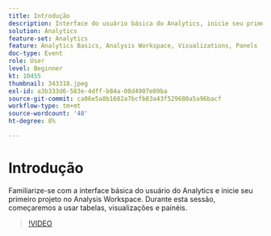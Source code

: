 ```yaml
---
title: Introdução
description: Interface do usuário básica do Analytics, inicie seu primeiro projeto no Analysis Workspace, comece a usar tabelas, visualizações e painéis.
solution: Analytics
feature-set: Analytics
feature: Analytics Basics, Analysis Workspace, Visualizations, Panels
doc-type: Event
role: User
level: Beginner
kt: 10455
thumbnail: 343318.jpeg
exl-id: a3b333d6-583e-4dff-b84a-08d4907e09ba
source-git-commit: ca06e5a8b1602a7bcfb83a43f529680a5a96bacf
workflow-type: tm+mt
source-wordcount: '48'
ht-degree: 8%

---
```


# Introdução

Familiarize-se com a interface básica do usuário do Analytics e inicie seu primeiro projeto no Analysis Workspace. Durante esta sessão, começaremos a usar tabelas, visualizações e painéis.

>[!VIDEO](https://video.tv.adobe.com/v/343318/?quality=12&learn=on)
